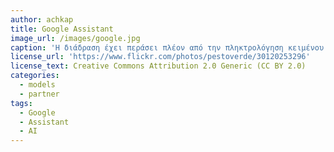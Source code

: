 ```yaml
---
author: achkap
title: Google Assistant
image_url: /images/google.jpg
caption: 'Η διάδραση έχει περάσει πλέον από την πληκτρολόγηση κειμένου σε ένα πραγματικό ή εικονικό πληκτρολόγιο στην απευθείας συνομιλία του ανθρώπου με τη μηχανή.'
license_url: 'https://www.flickr.com/photos/pestoverde/30120253296'
license_text: Creative Commons Attribution 2.0 Generic (CC BY 2.0)
categories:
  - models
  - partner
tags:
  - Google
  - Assistant
  - AI
---
```

